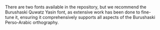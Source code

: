 There are two fonts available in the repository, but we recommend the Burushaski Quwatz Yasin font, as extensive work has been done to fine-tune it, ensuring it comprehensively supports all aspects of the Burushaski Perso-Arabic orthography.
